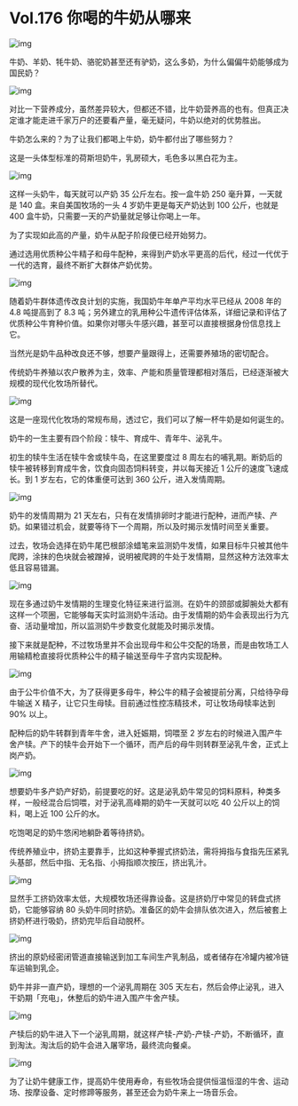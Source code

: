 # Vol.176 你喝的牛奶从哪来

![img](https://cdn.jsdelivr.net/gh/just-prog/static/img/202108151112114.png)

牛奶、羊奶、牦牛奶、骆驼奶甚至还有驴奶，这么多奶，为什么偏偏牛奶能够成为国民奶？

![img](https://cdn.jsdelivr.net/gh/just-prog/static/img/202108151112241.jpeg)

对比一下营养成分，虽然差异较大，但都还不错，比牛奶营养高的也有。但真正决定谁才能走进千家万户的还要看产量，毫无疑问，牛奶以绝对的优势胜出。

牛奶怎么来的？为了让我们都喝上牛奶，奶牛都付出了哪些努力？

这是一头体型标准的荷斯坦奶牛，乳房硕大，毛色多以黑白花为主。

![img](https://cdn.jsdelivr.net/gh/just-prog/static/img/202108151112705.png)

这样一头奶牛，每天就可以产奶 35 公斤左右。按一盒牛奶 250 毫升算，一天就是 140 盒。来自美国牧场的一头 4 岁奶牛更是每天产奶达到 100 公斤，也就是 400 盒牛奶，只需要一天的产奶量就足够让你喝上一年。

为了实现如此高的产量，奶牛从配子阶段便已经开始努力。

通过选用优质种公牛精子和母牛配种，来得到产奶水平更高的后代，经过一代优于一代的选育，最终不断扩大群体产奶优势。

![img](https://cdn.jsdelivr.net/gh/just-prog/static/img/202108151112033.gif)

随着奶牛群体遗传改良计划的实施，我国奶牛年单产平均水平已经从 2008 年的 4.8 吨提高到了 8.3 吨；另外建立的乳用种公牛遗传评估体系，详细记录和评估了优质种公牛育种价值。如果你对哪头牛感兴趣，甚至可以直接根据身份信息找上它。

当然光是奶牛品种改良还不够，想要产量跟得上，还需要养殖场的密切配合。

传统奶牛养殖以农户散养为主，效率、产能和质量管理都相对落后，已经逐渐被大规模的现代化牧场所替代。

![img](https://cdn.jsdelivr.net/gh/just-prog/static/img/202108151112193.gif)

这是一座现代化牧场的常规布局，透过它，我们可以了解一杯牛奶是如何诞生的。

奶牛的一生主要有四个阶段：犊牛、育成牛、青年牛、泌乳牛。

初生的犊牛生活在犊牛舍或犊牛岛，在这里要度过 8 周左右的哺乳期。断奶后的犊牛被转移到育成牛舍，饮食向固态饲料转变，并以每天接近 1 公斤的速度飞速成长。到 1 岁左右，它的体重便可达到 360 公斤，进入发情周期。

![img](https://cdn.jsdelivr.net/gh/just-prog/static/img/202108151112039.gif)

奶牛的发情周期为 21 天左右，只有在发情排卵时才能进行配种，进而产犊、产奶。如果错过机会，就要等待下一个周期，所以及时揭示发情时间至关重要。

过去，牧场会选择在奶牛尾巴根部涂蜡笔来监测奶牛发情，如果目标牛只被其他牛爬跨，涂抹的色块就会被蹭掉，说明被爬跨的牛处于发情期，显然这种方法效率太低且容易错漏。

![img](https://cdn.jsdelivr.net/gh/just-prog/static/img/202108151112442.gif)

现在多通过奶牛发情期的生理变化特征来进行监测。在奶牛的颈部或脚腕处大都有这样一个项圈，它能够每天实时监测奶牛活动。由于发情期的奶牛会表现出行为亢奋、活动量增加，所以监测奶牛步数变化就能及时揭示发情。

接下来就是配种，不过牧场里并不会出现母牛和公牛交配的场景，而是由牧场工人用输精枪直接将优质种公牛的精子输送至母牛子宫内实现配种。

![img](https://cdn.jsdelivr.net/gh/just-prog/static/img/202108151112745.png)

由于公牛价值不大，为了获得更多母牛，种公牛的精子会被提前分离，只给待孕母牛输送 X 精子，让它只生母犊。目前通过性控冻精技术，可让牧场母犊率达到 90% 以上。

配种后的奶牛转群到青年牛舍，进入妊娠期，饲喂至 2 岁左右的时候进入围产牛舍产犊。产下的犊牛会开始下一个循环，而产后的母牛则转群至泌乳牛舍，正式上岗产奶。

![img](https://cdn.jsdelivr.net/gh/just-prog/static/img/202108151113468.gif)

想要奶牛多产奶产好奶，前提要吃的好。这是泌乳奶牛常见的饲料原料，种类多样，一般经混合后饲喂，对于泌乳高峰期的奶牛一天就可以吃 40 公斤以上的饲料，喝上近 100 公斤的水。

吃饱喝足的奶牛悠闲地躺卧着等待挤奶。

传统养殖业中，挤奶主要靠手，比如这种拳握式挤奶法，需将拇指与食指先压紧乳头基部，然后中指、无名指、小拇指顺次按压，挤出乳汁。

![img](https://cdn.jsdelivr.net/gh/just-prog/static/img/202108151113228.gif)

显然手工挤奶效率太低，大规模牧场还得靠设备。这是挤奶厅中常见的转盘式挤奶，它能够容纳 80 头奶牛同时挤奶。准备区的奶牛会排队依次进入，然后被套上挤奶杯进行吸奶，挤奶完毕后自动脱杯。

![img](https://cdn.jsdelivr.net/gh/just-prog/static/img/202108151113589.gif)

挤出的原奶经密闭管道直接输送到加工车间生产乳制品，或者储存在冷罐内被冷链车运输到乳企。

奶牛并非一直产奶，理想的一个泌乳周期在 305 天左右，然后会停止泌乳，进入干奶期「充电」，休整后的奶牛进入围产牛舍产犊。

![img](https://cdn.jsdelivr.net/gh/just-prog/static/img/202108151113950.png)

产犊后的奶牛进入下一个泌乳周期，就这样产犊-产奶-产犊-产奶，不断循环，直到淘汰。淘汰后的奶牛会进入屠宰场，最终流向餐桌。

![img](https://cdn.jsdelivr.net/gh/just-prog/static/img/202108151113272.gif)

为了让奶牛健康工作，提高奶牛使用寿命，有些牧场会提供恒温恒湿的牛舍、运动场、按摩设备、定时修蹄等服务，甚至还会为奶牛来上一场音乐会。